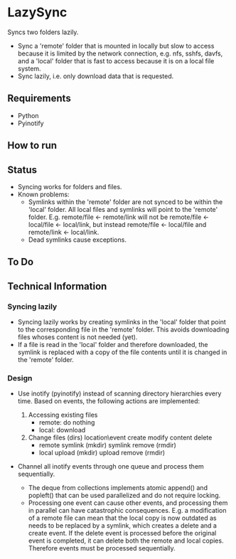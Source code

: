 # LazySync

Syncs two folders lazily.

* Sync a 'remote' folder that is mounted in locally but slow to access because it is limited by the network 
  connection, e.g. nfs, sshfs, davfs, and a 'local' folder that is fast to access because it is on a local 
  file system.
* Sync lazily, i.e. only download data that is requested.

## Requirements

* Python
* Pyinotify

## How to run

## Status

* Syncing works for folders and files.
* Known problems:
  * Symlinks within the 'remote' folder are not synced to be within the 'local' folder. All local files 
    and symlinks will point to the 'remote' folder.
    E.g. remote/file <- remote/link will not be remote/file <- local/file <- local/link, but instead
    remote/file <- local/file and remote/link <- local/link.
  * Dead symlinks cause exceptions.

## To Do

## Technical Information

### Syncing lazily

* Syncing lazily works by creating symlinks in the 'local' folder that point to the corresponding file in 
  the 'remote' folder. This avoids downloading files whoses content is not needed (yet).
* If a file is read in the 'local' folder and therefore downloaded, the symlink is replaced with a copy of 
  the file contents until it is changed in the 'remote' folder.

### Design

* Use inotify (pyinotify) instead of scanning directory hierarchies every time. Based on events, the 
  following actions are implemented:
  
  1. Accessing existing files
     * remote: do nothing
     * local: download
  2. Change files (dirs)
     location\event     create              modify content     delete
     * remote           symlink (mkdir)     symlink            remove (rmdir)
     * local            upload (mkdir)      upload             remove (rmdir)

* Channel all inotify events through one queue and process them sequentially.
  * The deque from collections implements atomic append() and popleft() that can be used parallelized and 
    do not require locking.
  * Processing one event can cause other events, and processing them in parallel can have catastrophic 
    consequences. E.g. a modification of a remote file can mean that the local copy is now outdated as needs 
    to be replaced by a symlink, which creates a delete and a create event. If the delete event is 
    processed before the original event is completed, it can delete both the remote and local copies. 
    Therefore events must be processed sequentially.
